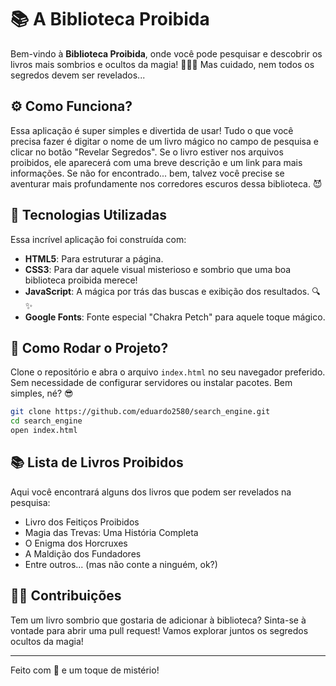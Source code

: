 # 📚 A Biblioteca Proibida

Bem-vindo à **Biblioteca Proibida**, onde você pode pesquisar e descobrir os livros mais sombrios e ocultos da magia! 🧙‍♂️🔮 Mas cuidado, nem todos os segredos devem ser revelados...

## ⚙️ Como Funciona?

Essa aplicação é super simples e divertida de usar! Tudo o que você precisa fazer é digitar o nome de um livro mágico no campo de pesquisa e clicar no botão "Revelar Segredos". Se o livro estiver nos arquivos proibidos, ele aparecerá com uma breve descrição e um link para mais informações. Se não for encontrado... bem, talvez você precise se aventurar mais profundamente nos corredores escuros dessa biblioteca. 😈

## 🚀 Tecnologias Utilizadas

Essa incrível aplicação foi construída com:

- **HTML5**: Para estruturar a página.
- **CSS3**: Para dar aquele visual misterioso e sombrio que uma boa biblioteca proibida merece!
- **JavaScript**: A mágica por trás das buscas e exibição dos resultados. 🔍✨
- **Google Fonts**: Fonte especial "Chakra Petch" para aquele toque mágico.

## 🔧 Como Rodar o Projeto?

Clone o repositório e abra o arquivo `index.html` no seu navegador preferido. Sem necessidade de configurar servidores ou instalar pacotes. Bem simples, né? 😎

```bash
git clone https://github.com/eduardo2580/search_engine.git
cd search_engine
open index.html
```

## 📚 Lista de Livros Proibidos

Aqui você encontrará alguns dos livros que podem ser revelados na pesquisa:

- Livro dos Feitiços Proibidos
- Magia das Trevas: Uma História Completa
- O Enigma dos Horcruxes
- A Maldição dos Fundadores
- Entre outros... (mas não conte a ninguém, ok?)

## 🧙‍♀️ Contribuições

Tem um livro sombrio que gostaria de adicionar à biblioteca? Sinta-se à vontade para abrir uma pull request! Vamos explorar juntos os segredos ocultos da magia!

---

Feito com 🖤 e um toque de mistério!
